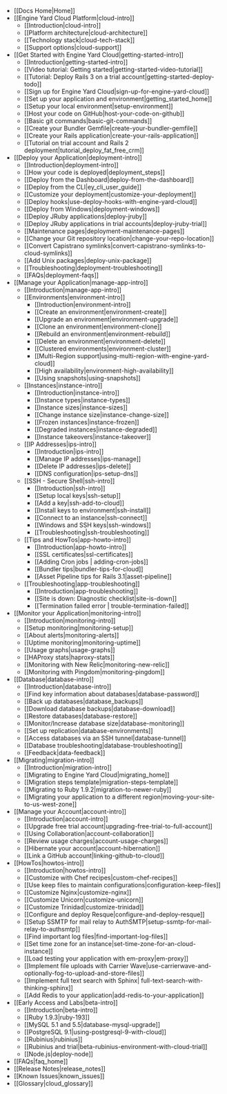 * [[Docs Home|Home]]
* [[Engine Yard Cloud Platform|cloud-intro]]
  * [[Introduction|cloud-intro]]
  * [[Platform architecture|cloud-architecture]]
  * [[Technology stack|cloud-tech-stack]]
  * [[Support options|cloud-support]]
* [[Get Started with Engine Yard Cloud|getting-started-intro]]
  * [[Introduction|getting-started-intro]]
  * [[Video tutorial: Getting started|getting-started-video-tutorial]]
  * [[Tutorial: Deploy Rails 3 on a trial account|getting-started-deploy-todo]]
  * [[Sign up for Engine Yard Cloud|sign-up-for-engine-yard-cloud]]
  * [[Set up your application and environment|getting_started_home]]
  * [[Setup your local environment|setup-environment]]
  * [[Host your code on GitHub|host-your-code-on-github]]
  * [[Basic git commands|basic-git-commands]]
  * [[Create your Bundler Gemfile|create-your-bundler-gemfile]]
  * [[Create your Rails application|create-your-rails-application]]
  * [[Tutorial on trial account and Rails 2 deployment|tutorial_deploy_fat_free_crm]]
* [[Deploy your Application|deployment-intro]]
  * [[Introduction|deployment-intro]]
  * [[How your code is deployed|deployment_steps]]
  * [[Deploy from the Dashboard|deploy-from-the-dashboard]]  
  * [[Deploy from the CLI|ey_cli_user_guide]]
  * [[Customize your deployment|customize-your-deployment]]
  * [[Deploy hooks|use-deploy-hooks-with-engine-yard-cloud]]
  * [[Deploy from Windows|deployment-windows]]
  * [[Deploy JRuby applications|deploy-jruby]]
  * [[Deploy JRuby applications in trial accounts|deploy-jruby-trial]]
  * [[Maintenance pages|deployment-maintenance-pages]]
  * [[Change your Git repository location|change-your-repo-location]]
  * [[Convert Capistrano symlinks|convert-capistrano-symlinks-to-cloud-symlinks]]
  * [[Add Unix packages|deploy-unix-package]]
  * [[Troubleshooting|deployment-troubleshooting]]
  * [[FAQs|deployment-faqs]]
* [[Manage your Application|manage-app-intro]]
  * [[Introduction|manage-app-intro]]
  * [[Environments|environment-intro]]
    * [[Introduction|environment-intro]]
    * [[Create an environment|environment-create]]
    * [[Upgrade an environment|environment-upgrade]]
    * [[Clone an environment|environment-clone]]
    * [[Rebuild an environment|environment-rebuild]]
    * [[Delete an environment|environment-delete]]
    * [[Clustered environments|environment-cluster]]
    * [[Multi-Region support|using-multi-region-with-engine-yard-cloud]]
    * [[High availability|environment-high-availability]]
    * [[Using snapshots|using-snapshots]]
  * [[Instances|instance-intro]]
    * [[Introduction|instance-intro]]
    * [[Instance types|instance-types]]
    * [[Instance sizes|instance-sizes]]
    * [[Change instance size|instance-change-size]]
    * [[Frozen instances|instance-frozen]]
    * [[Degraded instances|instance-degraded]]
    * [[Instance takeovers|instance-takeover]]
  * [[IP Addresses|ips-intro]]  
    * [[Introduction|ips-intro]]
    * [[Manage IP addresses|ips-manage]]
    * [[Delete IP addresses|ips-delete]]
    * [[DNS configuration|ips-setup-dns]]
  * [[SSH - Secure Shell|ssh-intro]]
    * [[Introduction|ssh-intro]]
    * [[Setup local keys|ssh-setup]]
    * [[Add a key|ssh-add-to-cloud]]
    * [[Install keys to environment|ssh-install]]
    * [[Connect to an instance|ssh-connect]]
    * [[Windows and SSH keys|ssh-windows]]
    * [[Troubleshooting|ssh-troubleshooting]]
  * [[Tips and HowTos|app-howto-intro]]
    * [[Introduction|app-howto-intro]]
    * [[SSL certificates|ssl-certificates]]
    * [[Adding Cron jobs | adding-cron-jobs]]
    * [[Bundler tips|bundler-tips-for-cloud]]
    * [[Asset Pipeline tips for Rails 3.1|asset-pipeline]]    
  * [[Troubleshooting|app-troubleshooting]]  
    * [[Introduction|app-troubleshooting]]
    * [[Site is down: Diagnostic checklist|site-is-down]] 
    * [[Termination failed error | trouble-termination-failed]]  
* [[Monitor your Application|monitoring-intro]]
  * [[Introduction|monitoring-intro]]
  * [[Setup monitoring|monitoring-setup]]
  * [[About alerts|monitoring-alerts]]
  * [[Uptime monitoring|monitoring-uptime]]
  * [[Usage graphs|usage-graphs]]
  * [[HAProxy stats|haproxy-stats]]    
  * [[Monitoring with New Relic|monitoring-new-relic]]
  * [[Monitoring with Pingdom|monitoring-pingdom]]
* [[Database|database-intro]]
  * [[Introduction|database-intro]]
  * [[Find key information about databases|database-password]]
  * [[Back up databases|database_backups]]
  * [[Download database backups|database-download]]
  * [[Restore databases|database-restore]]
  * [[Monitor/Increase database size|database-monitoring]]
  * [[Set up replication|database-environments]]
  * [[Access databases via an SSH tunnel|database-tunnel]]
  * [[Database troubleshooting|database-troubleshooting]]
  * [[Feedback|data-feedback]]
* [[Migrating|migration-intro]]
  * [[Introduction|migration-intro]]
  * [[Migrating to Engine Yard Cloud|migrating_home]]
  * [[Migration steps template|migration-steps-template]]
  * [[Migrating to Ruby 1.9.2|migration-to-newer-ruby]]
  * [[Migrating your application to a different region|moving-your-site-to-us-west-zone]]
* [[Manage your Account|account-intro]]
  * [[Introduction|account-intro]]
  * [[Upgrade free trial account|upgrading-free-trial-to-full-account]]
  * [[Using Collaboration|account-collaboration]]
  * [[Review usage charges|account-usage-charges]]  
  * [[Hibernate your account|account-hibernation]]
  * [[Link a GitHub account|linking-github-to-cloud]]
* [[HowTos|howtos-intro]]
  * [[Introduction|howtos-intro]]
  * [[Customize with Chef recipes|custom-chef-recipes]]
  * [[Use keep files to maintain configurations|configuration-keep-files]]
  * [[Customize Nginx|customize-nginx]]
  * [[Customize Unicorn|customize-unicorn]]
  * [[Customize Trinidad|customize-trinidad]]
  * [[Configure and deploy Resque|configure-and-deploy-resque]]
  * [[Setup SSMTP for mail relay to AuthSMTP|setup-ssmtp-for-mail-relay-to-authsmtp]]
  * [[Find important log files|find-important-log-files]]
  * [[Set time zone for an instance|set-time-zone-for-an-cloud-instance]]
  * [[Load testing your application with em-proxy|em-proxy]] 
  * [[Implement file uploads with Carrier Wave|use-carrierwave-and-optionally-fog-to-upload-and-store-files]]
  * [[Implement full text search with Sphinx| full-text-search-with-thinking-sphinx]]
  * [[Add Redis to your application|add-redis-to-your-application]]
* [[Early Access and Labs|beta-intro]]
  * [[Introduction|beta-intro]]
  * [[Ruby 1.9.3|ruby-193]]
  * [[MySQL 5.1 and 5.5|database-mysql-upgrade]]
  * [[PostgreSQL 9.1|using-postgresql-9-with-cloud]]
  * [[Rubinius|rubinius]]
  * [[Rubinius and trial|beta-rubinius-environment-with-cloud-trial]]
  * [[Node.js|deploy-node]]
* [[FAQs|faq_home]]
* [[Release Notes|release_notes]]
* [[Known Issues|known_issues]]
* [[Glossary|cloud_glossary]]
